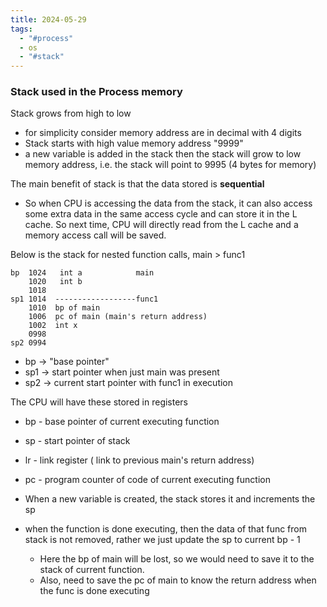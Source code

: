 ```yaml
---
title: 2024-05-29
tags:
  - "#process"
  - os
  - "#stack"
---
```


### Stack used in the Process memory

Stack grows from high to low

- for simplicity consider memory address are in decimal with 4 digits
- Stack starts with high value memory address "9999"
- a new variable is added in the stack then the stack will grow to low memory address, i.e. the stack will point to 9995 (4 bytes for memory)

The main benefit of stack is that the data stored is **sequential**

- So when CPU is accessing the data from the stack, it can also access some extra data in the same access cycle and can store it in the L cache. So next time, CPU will directly read from the L cache and a memory access call will be saved.

Below is the stack for nested function calls, main > func1

```
bp	1024   int a            main
	1020   int b
	1018
sp1	1014  ------------------func1
	1010  bp of main
	1006  pc of main (main's return address)
	1002  int x
	0998
sp2	0994
```

- bp -> "base pointer"
- sp1 -> start pointer when just main was present
- sp2 -> current start pointer with func1 in execution

The CPU will have these stored in registers

- bp - base pointer of current executing function
- sp - start pointer of stack
- lr - link register ( link to previous main's return address)
- pc - program counter of code of current executing function

- When a new variable is created, the stack stores it and increments the sp
- when the function is done executing, then the data of that func from stack is not removed, rather we just update the sp to current bp - 1
  - Here the bp of main will be lost, so we would need to save it to the stack of current function.
  - Also, need to save the pc of main to know the return address when the func is done executing
